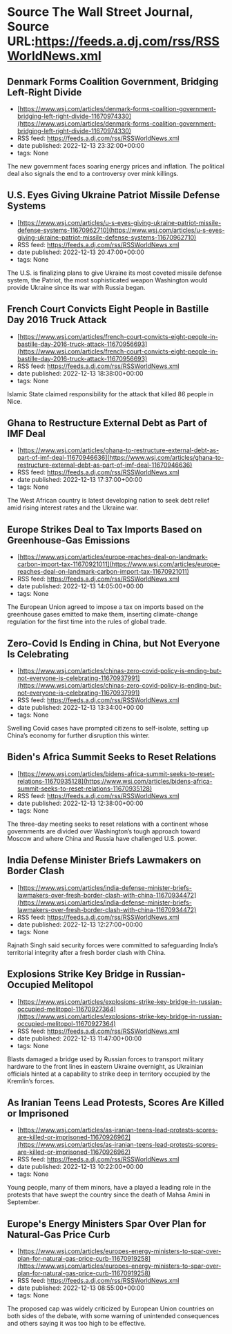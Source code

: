 # Source The Wall Street Journal, Source URL:https://feeds.a.dj.com/rss/RSSWorldNews.xml

## Denmark Forms Coalition Government, Bridging Left-Right Divide
 - [https://www.wsj.com/articles/denmark-forms-coalition-government-bridging-left-right-divide-11670974330](https://www.wsj.com/articles/denmark-forms-coalition-government-bridging-left-right-divide-11670974330)
 - RSS feed: https://feeds.a.dj.com/rss/RSSWorldNews.xml
 - date published: 2022-12-13 23:32:00+00:00
 - tags: None

The new government faces soaring energy prices and inflation. The political deal also signals the end to a controversy over mink killings.

## U.S. Eyes Giving Ukraine Patriot Missile Defense Systems
 - [https://www.wsj.com/articles/u-s-eyes-giving-ukraine-patriot-missile-defense-systems-11670962710](https://www.wsj.com/articles/u-s-eyes-giving-ukraine-patriot-missile-defense-systems-11670962710)
 - RSS feed: https://feeds.a.dj.com/rss/RSSWorldNews.xml
 - date published: 2022-12-13 20:47:00+00:00
 - tags: None

The U.S. is finalizing plans to give Ukraine its most coveted missile defense system, the Patriot, the most sophisticated weapon Washington would provide Ukraine since its war with Russia began.

## French Court Convicts Eight People in Bastille Day 2016 Truck Attack
 - [https://www.wsj.com/articles/french-court-convicts-eight-people-in-bastille-day-2016-truck-attack-11670956693](https://www.wsj.com/articles/french-court-convicts-eight-people-in-bastille-day-2016-truck-attack-11670956693)
 - RSS feed: https://feeds.a.dj.com/rss/RSSWorldNews.xml
 - date published: 2022-12-13 18:38:00+00:00
 - tags: None

Islamic State claimed responsibility for the attack that killed 86 people in Nice.

## Ghana to Restructure External Debt as Part of IMF Deal
 - [https://www.wsj.com/articles/ghana-to-restructure-external-debt-as-part-of-imf-deal-11670946636](https://www.wsj.com/articles/ghana-to-restructure-external-debt-as-part-of-imf-deal-11670946636)
 - RSS feed: https://feeds.a.dj.com/rss/RSSWorldNews.xml
 - date published: 2022-12-13 17:37:00+00:00
 - tags: None

The West African country is latest developing nation to seek debt relief amid rising interest rates and the Ukraine war.

## Europe Strikes Deal to Tax Imports Based on Greenhouse-Gas Emissions
 - [https://www.wsj.com/articles/europe-reaches-deal-on-landmark-carbon-import-tax-11670921011](https://www.wsj.com/articles/europe-reaches-deal-on-landmark-carbon-import-tax-11670921011)
 - RSS feed: https://feeds.a.dj.com/rss/RSSWorldNews.xml
 - date published: 2022-12-13 14:05:00+00:00
 - tags: None

The European Union agreed to impose a tax on imports based on the greenhouse gases emitted to make them, inserting climate-change regulation for the first time into the rules of global trade.

## Zero-Covid Is Ending in China, but Not Everyone Is Celebrating
 - [https://www.wsj.com/articles/chinas-zero-covid-policy-is-ending-but-not-everyone-is-celebrating-11670937991](https://www.wsj.com/articles/chinas-zero-covid-policy-is-ending-but-not-everyone-is-celebrating-11670937991)
 - RSS feed: https://feeds.a.dj.com/rss/RSSWorldNews.xml
 - date published: 2022-12-13 13:34:00+00:00
 - tags: None

Swelling Covid cases have prompted citizens to self-isolate, setting up China’s economy for further disruption this winter.

## Biden's Africa Summit Seeks to Reset Relations
 - [https://www.wsj.com/articles/bidens-africa-summit-seeks-to-reset-relations-11670935128](https://www.wsj.com/articles/bidens-africa-summit-seeks-to-reset-relations-11670935128)
 - RSS feed: https://feeds.a.dj.com/rss/RSSWorldNews.xml
 - date published: 2022-12-13 12:38:00+00:00
 - tags: None

The three-day meeting seeks to reset relations with a continent whose governments are divided over Washington’s tough approach toward Moscow and where China and Russia have challenged U.S. power.

## India Defense Minister Briefs Lawmakers on Border Clash
 - [https://www.wsj.com/articles/india-defense-minister-briefs-lawmakers-over-fresh-border-clash-with-china-11670934472](https://www.wsj.com/articles/india-defense-minister-briefs-lawmakers-over-fresh-border-clash-with-china-11670934472)
 - RSS feed: https://feeds.a.dj.com/rss/RSSWorldNews.xml
 - date published: 2022-12-13 12:27:00+00:00
 - tags: None

Rajnath Singh said security forces were committed to safeguarding India’s territorial integrity after a fresh border clash with China.

## Explosions Strike Key Bridge in Russian-Occupied Melitopol
 - [https://www.wsj.com/articles/explosions-strike-key-bridge-in-russian-occupied-melitopol-11670927364](https://www.wsj.com/articles/explosions-strike-key-bridge-in-russian-occupied-melitopol-11670927364)
 - RSS feed: https://feeds.a.dj.com/rss/RSSWorldNews.xml
 - date published: 2022-12-13 11:47:00+00:00
 - tags: None

Blasts damaged a bridge used by Russian forces to transport military hardware to the front lines in eastern Ukraine overnight, as Ukrainian officials hinted at a capability to strike deep in territory occupied by the Kremlin’s forces.

## As Iranian Teens Lead Protests, Scores Are Killed or Imprisoned
 - [https://www.wsj.com/articles/as-iranian-teens-lead-protests-scores-are-killed-or-imprisoned-11670926962](https://www.wsj.com/articles/as-iranian-teens-lead-protests-scores-are-killed-or-imprisoned-11670926962)
 - RSS feed: https://feeds.a.dj.com/rss/RSSWorldNews.xml
 - date published: 2022-12-13 10:22:00+00:00
 - tags: None

Young people, many of them minors, have a played a leading role in the protests that have swept the country since the death of Mahsa Amini in September.

## Europe's Energy Ministers Spar Over Plan for Natural-Gas Price Curb
 - [https://www.wsj.com/articles/europes-energy-ministers-to-spar-over-plan-for-natural-gas-price-curb-11670919258](https://www.wsj.com/articles/europes-energy-ministers-to-spar-over-plan-for-natural-gas-price-curb-11670919258)
 - RSS feed: https://feeds.a.dj.com/rss/RSSWorldNews.xml
 - date published: 2022-12-13 08:55:00+00:00
 - tags: None

The proposed cap was widely criticized by European Union countries on both sides of the debate, with some warning of unintended consequences and others saying it was too high to be effective.
